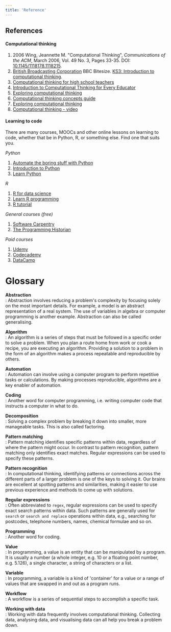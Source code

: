 ```yaml
---
title: 'Reference'
---
```


## References

#### Computational thinking

1. 2006 Wing, Jeannette M. "Computational Thinking", *Communications of the ACM*, March 2006, Vol. 49 No. 3, Pages 33-35. DOI: [10.1145/1118178.1118215](https://dx.doi.org/10.1145/1118178.1118215).
2. [British Broadcasting Corporation](https://www.bbc.com/) BBC Bitesize. [KS3: Introduction to computational thinking](https://www.bbc.com/bitesize/guides/zp92mp3/revision/1).
3. [Computational thinking for high school teachers](https://ctpdonline.org/)
4. [Introduction to Computational Thinking for Every Educator](https://www.iste.org/professional-development/iste-u/computational-thinking)
5. [Exploring computational thinking](https://learn.iste.org/d2l/lor/search/search_results.d2l?ou=6606&lrepos=1006)
6. [Computational thinking concepts guide](https://docs.google.com/document/d/1Hyb2WKJrjT7TeZ2ATq6gsBhkQjSZwTH-xfpVMFEn2F8/edit)
7. [Exploring computational thinking](https://edu.google.com/resources/programs/exploring-computational-thinking/)
8. [Computational thinking - video](https://www.youtube.com/watch?v=dHWmnayy8MY)

#### Learning to code

There are many courses, MOOCs and other online lessons on learning to code, whether that be in Python, R, or something else. Find one that suits you.

*Python*

1. [Automate the boring stuff with Python](https://automatetheboringstuff.com/)
2. [Introduction to Python](https://docs.google.com/document/d/1T_hp4D2p99mn9xLDwVfhK_OfGQuGaNtWY0eu1kqulEA/edit)
3. [Learn Python](https://www.w3schools.com/python/)

*R*

1. [R for data science](https://r4ds.had.co.nz/introduction.html)
2. [Learn R programming](https://learn-r.org/)
3. [R tutorial](https://www.w3schools.com/r/default.asp)

*General courses (free)*

1. [Software Carpentry](https://software-carpentry.org/)
2. [The Programming Historian](https://programminghistorian.org/)

*Paid courses*

1. [Udemy](https://www.udemy.com/)
2. [Codecademy](https://www.codecademy.com/)
3. [DataCamp](https://www.datacamp.com/)

# Glossary

**Abstraction**  
:   Abstraction involves reducing a problem's complexity by focusing solely on the most important details. For example, a model is an abstract representation of a real system. The use of variables in algebra or computer programming is another example. Abstraction can also be called generalising.

**Algorithm**  
:   An algorithm is a series of steps that must be followed in a specific order to solve a problem. When you plan a route home from work or cook a recipe, you are executing an algorithm. Providing a solution to a problem in the form of an algorithm makes a process repeatable and reproducible by others.

**Automation**  
:   Automation can involve using a computer program to perform repetitive tasks or calculations. By making processes reproducible, algorithms are a key enabler of automation.

**Coding**  
:   Another word for computer programming, i.e. writing computer code that instructs a computer in what to do.

**Decomposition**  
:   Solving a complex problem by breaking it down into smaller, more manageable tasks. This is also called factoring.

**Pattern matching**  
:   Pattern matching identifies specific patterns within data, regardless of where the pattern might occur. In contrast to pattern recognition, pattern matching only identifies exact matches. Regular expressions can be used to specify these patterns.

**Pattern recognition**  
:   In computational thinking, identifying patterns or connections across the different parts of a larger problem is one of the keys to solving it. Our brains are excellent at spotting patterns and similarities, making it easier to use previous experience and methods to come up with solutions.

**Regular expressions**  
:   Often abbreviated to `regex`, regular expressions can be used to specify exact search patterns within data. Such patterns are generally used for `search` or `search and replace` operations within data, e.g., searching for postcodes, telephone numbers, names, chemical formulae and so on.

**Programming**  
:   Another word for coding.

**Value**  
:   In programming, a value is an entity that can be manipulated by a program. It is usually a number (a whole integer, e.g. 10 or a floating point number, e.g. 5.126), a single character, a string of characters or a list.

**Variable**  
:   In programming, a variable is a kind of 'container' for a value or a range of values that are swapped in and out as a program runs.

**Workflow**  
:   A workflow is a series of sequential steps to accomplish a specific task.

**Working with data**  
:   Working with data frequently involves computational thinking. Collecting data, analysing data, and visualising data can all help you break a problem down.